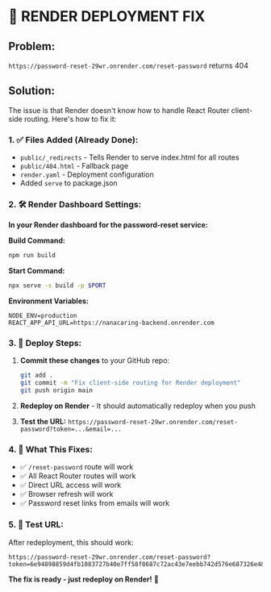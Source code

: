 # 🚀 RENDER DEPLOYMENT FIX

## **Problem:** 
`https://password-reset-29wr.onrender.com/reset-password` returns 404

## **Solution:**
The issue is that Render doesn't know how to handle React Router client-side routing. Here's how to fix it:

### **1. ✅ Files Added (Already Done):**
- `public/_redirects` - Tells Render to serve index.html for all routes
- `public/404.html` - Fallback page
- `render.yaml` - Deployment configuration
- Added `serve` to package.json

### **2. 🛠️ Render Dashboard Settings:**

**In your Render dashboard for the password-reset service:**

**Build Command:**
```bash
npm run build
```

**Start Command:**
```bash
npx serve -s build -p $PORT
```

**Environment Variables:**
```
NODE_ENV=production
REACT_APP_API_URL=https://nanacaring-backend.onrender.com
```

### **3. 🚀 Deploy Steps:**

1. **Commit these changes** to your GitHub repo:
   ```bash
   git add .
   git commit -m "Fix client-side routing for Render deployment"
   git push origin main
   ```

2. **Redeploy on Render** - It should automatically redeploy when you push

3. **Test the URL:** 
   `https://password-reset-29wr.onrender.com/reset-password?token=...&email=...`

### **4. 🎯 What This Fixes:**

- ✅ `/reset-password` route will work
- ✅ All React Router routes will work
- ✅ Direct URL access will work
- ✅ Browser refresh will work
- ✅ Password reset links from emails will work

### **5. 🔗 Test URL:**
After redeployment, this should work:
```
https://password-reset-29wr.onrender.com/reset-password?token=6e94898859d4fb1083727b40e7ff58f8687c72ac43e7eebb742d576e687326e4&email=princengwakomashumu%40gmail.com
```

**The fix is ready - just redeploy on Render!** 🎉
